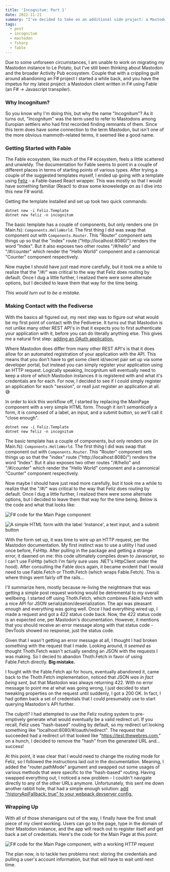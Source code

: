 ```yaml
---
title: 'Incognitum: Part 1'
date: 2022-11-21
summary: "I've decided to take on an additional side project: a Mastodon client written in Fable."
tags:
  - post
  - incognitum
  - mastodon
  - fsharp
  - fable
---
```


Due to some unforseen circumstances, I am unable to work on migrating my Mastodon instance to Le Potato, but I've still been thinking about Mastodon and the broader Activity Pub ecosystem. Couple that with a crippling guilt around abandoning an F# project I started a while back, and you have the impetus for my latest project: a Mastodon client written in F# using Fable (an F# -> Javascript transpiler).

### Why Incognitum?

So you know why I'm doing this, but why the name "Incognitum"? As it turns out, "Incognitum" was the term used to refer to Mastodons among Europian settlers who had first recorded finding remnants of them. Since this term does have some connection to the term Mastodon, but isn't one of the more obvious mammoth-related terms, it seemed like a good name.

### Getting Started with Fable

The Fable ecosystem, like much of the F# ecosystem, feels a little scattered and unwieldy. The documentation for Fable seems to point in a couple of different places in terms of starting points of various types. After trying a couple of the suggested templates myself, I ended up going with a template using [Feliz](https://zaid-ajaj.github.io/Feliz/) - a Fable-based React wrapper. This was mostly so that I would have something familiar (React) to draw some knoweledge on as I dive into this new F# world.

Getting the template installed and set up took two quick commands:

```
dotnet new -i Feliz.Template
dotnet new feliz -n incognitum
```

The basic template has a couple of components, but only renders one (in Main.fs): `Components.HelloWorld`. The first thing I did was swap that component out with `Components.Router`. This "Router" component sets things up so that the "index" route ("http://localhost:8080/") renders the word "Index". But it also exposes two other routes "/#/hello" and "/#/counter" which render the "Hello World" component and a cannonical "Counter" component respectively.

Now maybe I should have just read more carefully, but it took me a while to realize that the "/#/" was critical to the way that Feliz does routing by default. Once I dug a little further, I realized there were some alternate options, but I decided to leave them that way for the time being.

_This would turn out to be a mistake._

### Making Contact with the Fediverse

With the basics all figured out, my next step was to figure out what would be my first point of contact with the Fediverse. It turns out that Mastodon is not unlike many other REST API's in that it expects you to first authenticate your application with it, before you can do literally anything else. This gives me a natural first step: [adding an OAuth application.](https://docs.joinmastodon.org/client/token/)

Where Mastodon does differ from many other REST API's is that it does allow for an automated registration of your application with the API. This means that you don't have to get some client id/secret pair set up via some developer portal, but instead you can simply register your application using an HTTP request. Logically speaking, Incognitum will eventually need to keep a store of which Mastodon instances it is registered with and what it's credentials are for each. For now, I decided to see if I could simply register an application for each "session", or reall just register an application at all. 😅

In order to kick this workflow off, I started by replacing the MainPage component with a very simple HTML form. Though it isn't _semantically_ a form, it is composed of a label, an input, and a submit button, so we'll call it "close enough".

```
dotnet new -i Feliz.Template
dotnet new feliz -n incognitum
```

The basic template has a couple of components, but only renders one (in Main.fs): `Components.HelloWorld`. The first thing I did was swap that component out with `Components.Router`. This "Router" component sets things up so that the "index" route ("http://localhost:8080/") renders the word "Index". But it also exposes two other routes "/#/hello" and "/#/counter" which render the "Hello World" component and a cannonical "Counter" component respectively.

Now maybe I should have just read more carefully, but it took me a while to realize that the "/#/" was critical to the way that Feliz does routing by default. Once I dug a little further, I realized there were some alternate options, but I decided to leave them that way for the time being. Below is the code and what that looks like:

![F# code for the Main Page component](/img/2022/11/21/fable-masto-figure-1.png)

![A simple HTML form with the label 'Instance', a text input, and a submit button](/img/2022/11/21/fable-masto-figure-2.png)

With the form set up, it was time to wire up an HTTP request, per the Mastodon documentation. My first instinct was to use a utility I had used once before, FsHttp. After pulling in the package and getting a strange error, it dawned on me: this code ultimately compiles down to Javascript, so I can't use FsHttp (which I'm fairly sure uses .NET's HttpClient under the hood). After consulting the Fable docs again, it became evident that I would need to use Fable.Fetch or Thoth.Fetch (which wraps Fable.Fetch). This is where things went fairly off the rails...

I'll summarize here, mostly because re-living the neightmare that was getting a simple post request working would be detremental to my overall wellbeing. I started off using Thoth.Fetch, which combines Fable.Fetch with a nice API for JSON serialization/deserialization. The api was pleasant enough and everything was going well. Once I had everything wired up, I made a request and got a 422 status code back. Now, the 422 status code is an expected one, per Mastodon's documentation. However, it mentions that you should receive an error message along with that status code - DevTools showed no response, just the status code.

Given that I wasn't getting an error message at all, I thought I had broken something with the request that I made. Looking around, it _seemed_ as thought Thoth.Fetch wasn't actually sending an JSON with the requests I was making. So I decied to abandon Thoth.Fetch in favor of using Fable.Fetch directly. **Big mistake.**

I fought with the Fable.Fetch api for hours, eventually abandoned it, came back to the Thoth.Fetch implementation, noticed that JSON _was in fact being sent_, but that Mastodon was always returning 422. With no error message to point me at what was going wrong, I just decided to start tweaking properties on the request until suddenly, I got a 200 OK. In fact, I had gotten back a set of credentials that I could presumably use to start querying Mastodon's API further.

The culprit? I had attempted to use the Feliz routing system to pre-emptively generate what would eventually be a valid redirect url. If you recall, Feliz uses "hash-based" routing by default, so my redirect url looking something like "localhost:8080/#/oauth/redirect". The request that succeeded had a redirect url that looked like "https://test.thewebres.com," on a hunch, I decided to remove the "hash" from the generated URL and... success!

At this point, it was clear that I would need to change the routing mode for Feliz, so I followed the instructions laid out in the documentation. Meaning, I added the "router.pathMode" argument and swapped out some usages of various methods that were specific to the "hash-based" routing. Having swapped everything out, I noticed a new problem - I couldn't navigate directly to any of the other URLs anymore. Unfortunately, this sent me down another rabbit hole, that had a simple enough solution: [add "historyApiFallback: true" to your webpack devserver config.](https://github.com/Zaid-Ajaj/Feliz.Router/issues/17)

### Wrapping Up

With all of those shenanigans out of the way, I finally have the first small piece of my client working. Users can go to the page, type in the domain of their Mastodon instance, and the app will reach out to register itself and get back a set of credentials. Here's the code for the Main Page at this point:

![F# code for the Main Page component, with a working HTTP request](/img/2022/11/21/fable-masto-figure-3.png)

The plan now, is to tackle two problems next: storing the credentials and pulling a user's account information, but that will have to wait until next time.

